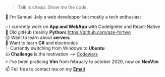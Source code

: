 > Talk is cheap. Show me the code.


👋 I'm Samuel Joly a web developper but mostly a tech enthusiast

:notes: I currently work on **App and WebApp** with CodeIgniter and React-Native<br>
:older_man: Old gitHub (mainly **Python**):https://github.com/aze-fortwo<br>
:persevere: Want to learn about **servers**<br>
:book: Want to learn **C#** and electronics<br>
:sparkles: Currently switching from Windows to **Ubuntu**<br>
:+1: **Challenge** is the motivation --> <a href='https://www.codewars.com/users/azefortwo'>Codewars</a><br>
⚡️ I've been praticing **Vim** from february to october 2020, now on **NeoVim**<br>
📫 Fell free to contact me on my **<a href='mailto:Samuel.joly@laplateforme.io'>Email</a>**<br>
